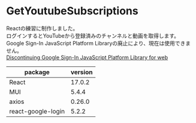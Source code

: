 # GetYoutubeSubscriptions

Reactの練習に制作しました。  
ログインするとYouTubeから登録済みのチャンネルと動画を取得します。  
Google Sign-In JavaScript Platform Libraryの廃止により、現在は使用できません。  
[Discontinuing Google Sign-In JavaScript Platform Library for web](https://developers.googleblog.com/2021/08/gsi-jsweb-deprecation.html)

| package | version |
| --- | --- |
| React | 17.0.2 |
| MUI | 5.4.4 |
| axios | 0.26.0 |
| react-google-login | 5.2.2 |
